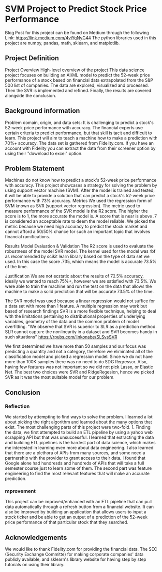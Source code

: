 # SVM Project to Predict Stock Price Performance 

Blog Post for this project can be found on Medium through the following Link: https://link.medium.com/4viYqNyC44
The python libraries used in this project are numpy, pandas, math, sklearn, and matplotlib.

## Project Definition
Project Overview
High-level overview of the project
This data science project focuses on building an AI/ML model to predict the 52-week price performance of a stock based on financial data extrapolated from the S&P 500 list of companies. The data are explored, visualized and processed. Then the SVR is implemented and refined. Finally, the results are covered alongside the conclusion.

## Background information
Problem domain, origin, and data sets: It is challenging to predict a stock's 52-week price performance with accuracy. The financial experts use certain criteria to predict performance, but that skill is tacit and difficult to learn. This project will aim to teach a machine how to make a prediction with 70%+ accuracy. The data set is gathered from Fidelity.com. If you have an account with Fidelity you can extract the data from their screener option by using their "download to excel" option.

## Problem Statement
Machines do not know how to predict a stock's 52-week price performance with accuracy. This project showcases a strategy for solving the problem by using support vector machine (SVM). After the model is trained and tested, it will be able to provide a solution that can predict a stock's 52-week price performance with 73% accuracy.
Metrics
We used the regression form of SVM known as SVR (support vector regression). The metric used to measure performance of the SVR model is the R2 score. The higher the score is to 1, the more accurate the model is. A score that is near is above .7 is considered an acceptable rate to deem the model reliable. We picked the metric because we need high accuracy to predict the stock market and cannot afford a 50/50% chance for such an important topic that involves financial ramifications.

Results
Model Evaluation & Validation
The R2 score is used to evaluate the robustness of the model SVR model. The kernel used for the model was rbf as recommended by scikit learn library based on the type of data set we used. In this case the score .735, which means the model is accurate 73.5% of the time.

Justification
We are not ecstatic about the results of 73.5% accuracy, ideally we wanted to reach 75%+, however we are satisfied with 73.5%. We were able to train the machine and run the test on the data that allows the machine to make a solid prediction that will be accurate 73.5% of the time.

The SVR model was used because a linear regression would not suffice for a data set with more than 1 feature. A multiple regression may work but based of research findings SVR is a more flexible technique, helping to deal with the limitations pertaining to distributional properties of underlying variables, geometry of the data and the common problem of model overfitting. "We observe that SVR is superior to SLR as a prediction method. SLR cannot capture the nonlinearity in a dataset and SVR becomes handy in such situations" https://rpubs.com/linkonabe/SLSvsSVR


We first determined we have more than 50 samples and our focus was predicting a quantity and not a category, therefore we eliminated all of the classification model and picked a regression model. Since we do not have more than 100K samples there was no need to do SDG Regressor. Also, having few features was not important so we did not pick Lasso, or Elastic Net. The best two choices were SVR and RidgeRegesion, hence we picked SVR as it was the most suitable model for our problem.

## Conclusion
### Reflection
We started by attempting to find ways to solve the problem. I learned a lot about picking the right algorithm and learned about the many options that exist. The most challenging parts of this project were two-fold. 1. Finding the data, we first attempted to build an ETL pipeline by using a yahoo web scrapping API but that was unsuccessful. I learned that extracting the data and building ETL pipelines is the hardest part of data science, which makes me interested in learning even more about data engineering. I also learned that there are a plethora of APIs from many sources, and some need a partnership with the provider to grant access to their data. I found that Google alone had hundresds and hundreds of APIs that will take a full semester course just to learn some of them. The second part was feature engineering to find the most relevant features that will make an accurate prediction.

### mprovement
This project can be improved/enhanced with an ETL pipeline that can pull data automatically through a refresh button from a financial website. It can also be improved by building an application that allows users to input a stock ticker and be able to get an output of a prediction of the 52-week price performance of that particular stock that they searched.

## Acknowledgements
We would like to thank Fidelity.com for providing the financial data.
The SEC (Security Exchange Committe) for making corporate companies' data publicly available, and sklearn's library website for having step by step tutorials on using their library.
 
